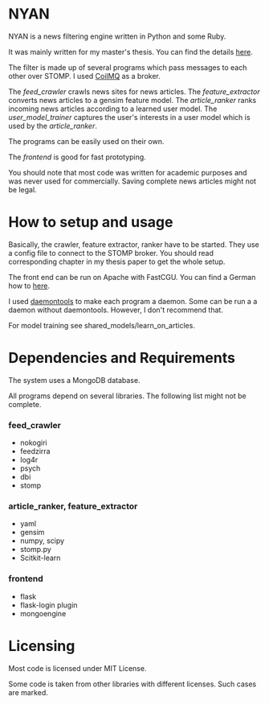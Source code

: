 NYAN
====

NYAN is a news filtering engine written in Python and some Ruby.

It was mainly written for my master's thesis. You can find the details 
[here](http://www.blackmagiclabs.com/portfolio/work/master-thesis.html).

The filter is made up of several programs which pass messages to each other over 
STOMP. I used [CoilMQ](https://github.com/hozn/coilmq/) as a broker.

The *feed_crawler* crawls news sites for news articles.
The *feature_extractor* converts news articles to a gensim feature model.
The *article_ranker* ranks incoming news articles according to a learned user model.
The *user_model_trainer* captures the user's interests in a user model which is 
used by the *article_ranker*.

The programs can be easily used on their own.

The *frontend* is good for fast prototyping.

You should note that most code was written for academic purposes and was never 
used for commercially. Saving complete news articles might not be legal.


How to setup and usage
======================

Basically, the crawler, feature extractor, ranker have to be started. They use a 
config file to connect to the STOMP broker. You should read corresponding chapter 
in my thesis paper to get the whole setup. 

The front end can be run on Apache with FastCGU. You can find a German how to 
[here](http://uberspace.de/dokuwiki/cool:flask#deployment_mit_fastcgi).

I used [daemontools](http://cr.yp.to/daemontools.html) to make each program a daemon. 
Some can be run a a daemon without daemontools. However, I don't recommend that.

For model training see shared_models/learn_on_articles.

Dependencies and Requirements
=============================

The system uses a MongoDB database.

All programs depend on several libraries. The following list might not be complete.

### feed_crawler
- nokogiri
- feedzirra
- log4r
- psych
- dbi
- stomp

### article_ranker, feature_extractor
- yaml
- gensim
- numpy, scipy
- stomp.py
- Scitkit-learn

### frontend
- flask
- flask-login plugin
- mongoengine



Licensing
=========
Most code is licensed under MIT License. 

Some code is taken from other libraries with different licenses. Such cases are marked.